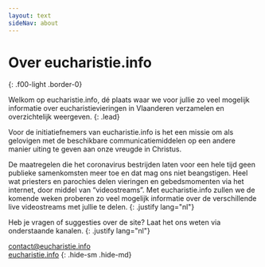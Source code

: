```yaml
---
layout: text
sideNav: about
---
```

# Over eucharistie.info
{: .f00-light .border-0}

Welkom op eucharistie.info, dé plaats waar we voor jullie zo veel mogelijk informatie over eucharistievieringen in Vlaanderen verzamelen en overzichtelijk weergeven.
{: .lead}

Voor de initiatiefnemers van eucharistie.info is het een missie om als gelovigen met de beschikbare communicatiemiddelen op een andere manier uiting te geven aan onze vreugde in Christus. 

De maatregelen die het coronavirus bestrijden laten voor een hele tijd geen publieke samenkomsten meer toe en dat mag ons niet beangstigen.
Heel wat priesters en parochies delen vieringen en gebedsmomenten via het internet, door middel van “videostreams”. 
Met eucharistie.info zullen we de komende weken proberen zo veel mogelijk informatie over de verschillende live videostreams met jullie te delen.
{: .justify lang="nl"}

Heb je vragen of suggesties over de site? Laat het ons weten via onderstaande kanalen.
{: .justify lang="nl"}

[<i class="fas fa-envelope fa-fw"></i> contact@eucharistie.info](mailto:contact@eucharistie.info)  
[<i class="fab fa-facebook-square fa-fw"></i> eucharistie.info](https://www.facebook.com/eucharistie.info)
{: .hide-sm .hide-md}
